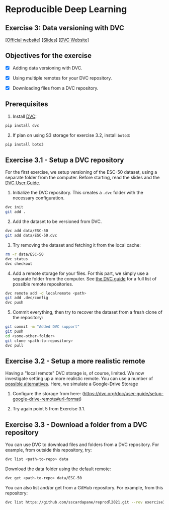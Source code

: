 # Reproducible Deep Learning
## Exercise 3: Data versioning with DVC
[[Official website](https://www.sscardapane.it/teaching/reproducibledl/)] [[Slides](https://docs.google.com/presentation/d/1jUFz212lZvwqDibiCRoOcm-40ANPXI1dKlF8t7PD1Is/edit?usp=sharing)] [[DVC Website](http://dvc.org/)]

## Objectives for the exercise

- [x] Adding data versioning with DVC.
- [x] Using multiple remotes for your DVC repository.
- [x] Downloading files from a DVC repository.


## Prerequisites

1. Install [DVC](http://dvc.org/):

```bash
pip install dvc
```

2. If plan on using S3 storage for exercise 3.2, install `boto3`:

```bash
pip install boto3
```

## Exercise 3.1 - Setup a DVC repository

For the first exercise, we setup versioning of the ESC-50 dataset, using a separate folder from the computer. Before starting, read the slides and the [DVC User Guide](https://dvc.org/doc/start/data-and-model-versioning).

1. Initialize the DVC repository. This creates a `.dvc` folder with the necessary configuration.

```bash
dvc init
git add .
```

2. Add the dataset to be versioned from DVC.

```bash
dvc add data/ESC-50
git add data/ESC-50.dvc
```

3. Try removing the dataset and fetching it from the local cache:

```bash
rm -r data/ESC-50
dvc status
dvc checkout
```

4. Add a remote storage for your files. For this part, we simply use a separate folder from the computer. See [the DVC guide](https://dvc.org/doc/command-reference/remote/add) for a full list of possible remote repositories.

```bash
dvc remote add -d localremote <path>
git add .dvc/config
dvc push
```

5. Commit everything, then try to recover the dataset from a fresh clone of the repository:

```bash
git commit -m "Added DVC support"
git push
cd <some-other-folder>
git clone <path-to-repository>
dvc pull
```

## Exercise 3.2 - Setup a more realistic remote

Having a "local remote" DVC storage is, of course, limited. We now investigate setting up a more realistic remote. You can use a number of [possible alternatives](https://dvc.org/doc/command-reference/remote/add). Here, we simulate a Google-Drive Storage

1. Configure the storage from here: (https://dvc.org/doc/user-guide/setup-google-drive-remote#url-format)

5. Try again point 5 from Exercise 3.1.

## Exercise 3.3 - Download a folder from a DVC repository

You can use DVC to download files and folders from a DVC repository. For example, from outside this repository, try:

```bash
dvc list <path-to-repo> data
```

Download the data folder using the default remote:

```bash
dvc get <path-to-repo> data/ESC-50
```

You can also list and/or get from a GitHub repository. For example, from this repository:

```bash
dvc list https://github.com/sscardapane/reprodl2021.git --rev exercise3_dvc_completed data
```


